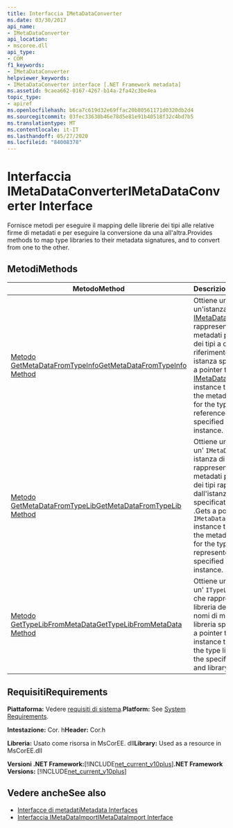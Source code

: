 ```yaml
---
title: Interfaccia IMetaDataConverter
ms.date: 03/30/2017
api_name:
- IMetaDataConverter
api_location:
- mscoree.dll
api_type:
- COM
f1_keywords:
- IMetaDataConverter
helpviewer_keywords:
- IMetaDataConverter interface [.NET Framework metadata]
ms.assetid: 9caea662-0167-4267-b14a-2fa42c3be4ea
topic_type:
- apiref
ms.openlocfilehash: b6ca7c619d32e69ffac20b80561171d0320db2d4
ms.sourcegitcommit: 03fec33630b46e78d5e81e91b40518f32c4bd7b5
ms.translationtype: MT
ms.contentlocale: it-IT
ms.lasthandoff: 05/27/2020
ms.locfileid: "84008378"
---
```

# <a name="imetadataconverter-interface"></a><span data-ttu-id="d19b2-102">Interfaccia IMetaDataConverter</span><span class="sxs-lookup"><span data-stu-id="d19b2-102">IMetaDataConverter Interface</span></span>
<span data-ttu-id="d19b2-103">Fornisce metodi per eseguire il mapping delle librerie dei tipi alle relative firme di metadati e per eseguire la conversione da una all'altra.</span><span class="sxs-lookup"><span data-stu-id="d19b2-103">Provides methods to map type libraries to their metadata signatures, and to convert from one to the other.</span></span>  
  
## <a name="methods"></a><span data-ttu-id="d19b2-104">Metodi</span><span class="sxs-lookup"><span data-stu-id="d19b2-104">Methods</span></span>  
  
|<span data-ttu-id="d19b2-105">Metodo</span><span class="sxs-lookup"><span data-stu-id="d19b2-105">Method</span></span>|<span data-ttu-id="d19b2-106">Descrizione</span><span class="sxs-lookup"><span data-stu-id="d19b2-106">Description</span></span>|  
|------------|-----------------|  
|[<span data-ttu-id="d19b2-107">Metodo GetMetaDataFromTypeInfo</span><span class="sxs-lookup"><span data-stu-id="d19b2-107">GetMetaDataFromTypeInfo Method</span></span>](../../../../docs/framework/unmanaged-api/metadata/imetadataconverter-getmetadatafromtypeinfo-method.md)|<span data-ttu-id="d19b2-108">Ottiene un puntatore a un'istanza di [IMetaDataImport](imetadataimport-interface.md) che rappresenta la firma dei metadati per la libreria dei tipi a cui fa riferimento l' `ITypeInfo` istanza specificata.</span><span class="sxs-lookup"><span data-stu-id="d19b2-108">Gets a pointer to an [IMetaDataImport](imetadataimport-interface.md) instance that represents the metadata signature for the type library referenced by the specified `ITypeInfo` instance.</span></span>|  
|[<span data-ttu-id="d19b2-109">Metodo GetMetaDataFromTypeLib</span><span class="sxs-lookup"><span data-stu-id="d19b2-109">GetMetaDataFromTypeLib Method</span></span>](imetadataconverter-getmetadatafromtypelib-method.md)|<span data-ttu-id="d19b2-110">Ottiene un puntatore a un' `IMetaDataImport` istanza di che rappresenta la firma dei metadati per la libreria dei tipi rappresentata dall'istanza di specificata `ITypeLib` .</span><span class="sxs-lookup"><span data-stu-id="d19b2-110">Gets a pointer to an `IMetaDataImport` instance that represents the metadata signature for the type library represented by the specified `ITypeLib` instance.</span></span>|  
|[<span data-ttu-id="d19b2-111">Metodo GetTypeLibFromMetaData</span><span class="sxs-lookup"><span data-stu-id="d19b2-111">GetTypeLibFromMetaData Method</span></span>](imetadataconverter-gettypelibfrommetadata-method.md)|<span data-ttu-id="d19b2-112">Ottiene un puntatore a un' `ITypeLib` istanza di che rappresenta la libreria dei tipi con i nomi di modulo e di libreria specificati.</span><span class="sxs-lookup"><span data-stu-id="d19b2-112">Gets a pointer to an `ITypeLib` instance that represents the type library that has the specified module and library names.</span></span>|  
  
## <a name="requirements"></a><span data-ttu-id="d19b2-113">Requisiti</span><span class="sxs-lookup"><span data-stu-id="d19b2-113">Requirements</span></span>  
 <span data-ttu-id="d19b2-114">**Piattaforma:** Vedere [requisiti di sistema](../../get-started/system-requirements.md).</span><span class="sxs-lookup"><span data-stu-id="d19b2-114">**Platform:** See [System Requirements](../../get-started/system-requirements.md).</span></span>  
  
 <span data-ttu-id="d19b2-115">**Intestazione:** Cor. h</span><span class="sxs-lookup"><span data-stu-id="d19b2-115">**Header:** Cor.h</span></span>  
  
 <span data-ttu-id="d19b2-116">**Libreria:** Usato come risorsa in MsCorEE. dll</span><span class="sxs-lookup"><span data-stu-id="d19b2-116">**Library:** Used as a resource in MsCorEE.dll</span></span>  
  
 <span data-ttu-id="d19b2-117">**Versioni .NET Framework:**[!INCLUDE[net_current_v10plus](../../../../includes/net-current-v10plus-md.md)]</span><span class="sxs-lookup"><span data-stu-id="d19b2-117">**.NET Framework Versions:** [!INCLUDE[net_current_v10plus](../../../../includes/net-current-v10plus-md.md)]</span></span>  
  
## <a name="see-also"></a><span data-ttu-id="d19b2-118">Vedere anche</span><span class="sxs-lookup"><span data-stu-id="d19b2-118">See also</span></span>

- [<span data-ttu-id="d19b2-119">Interfacce di metadati</span><span class="sxs-lookup"><span data-stu-id="d19b2-119">Metadata Interfaces</span></span>](metadata-interfaces.md)
- [<span data-ttu-id="d19b2-120">Interfaccia IMetaDataImport</span><span class="sxs-lookup"><span data-stu-id="d19b2-120">IMetaDataImport Interface</span></span>](imetadataimport-interface.md)
